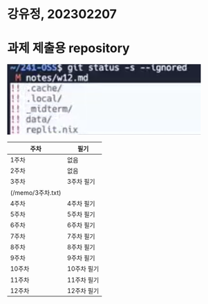 # 강유정, 202302207
# 과제 제출용 repository
![1](/1.png)

|주차|필기|
|---|---|
|1주차|없음|
|2주차|없음|
|3주차|3주차 필기|
(/memo/3주차.txt)|
|4주차|4주차 필기|
|5주차|5주차 필기|
|6주차|6주차 필기|
|7주차|7주차 필기|
|8주차|8주차 필기|
|9주차|9주차 필기|
|10주차|10주차 필기|
|11주차|11주차 필기|
|12주차|12주차 필기|